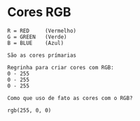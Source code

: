 # Cores RGB

    R = RED     (Vermelho)
    G = GREEN   (Verde)
    B = BLUE    (Azul)

    São as cores prímarias

    Regrinha para criar cores com RGB:
    0 - 255 
    0 - 255
    0 - 255

    Como que uso de fato as cores com o RGB?

    rgb(255, 0, 0)
